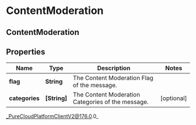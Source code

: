 # ContentModeration

## ContentModeration

## Properties

|Name | Type | Description | Notes|
|------------ | ------------- | ------------- | -------------|
| **flag** | **String** | The Content Moderation Flag of the message. | |
| **categories** | **[String]** | The Content Moderation Categories of the message. | [optional] |



_PureCloudPlatformClientV2@176.0.0_
